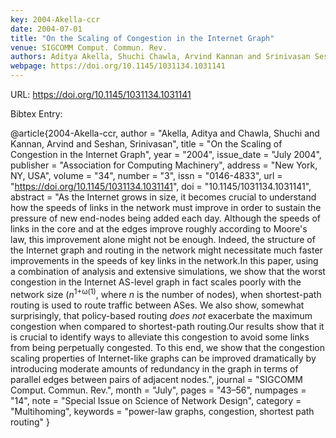 ```yaml
---
key: 2004-Akella-ccr
date: 2004-07-01
title: "On the Scaling of Congestion in the Internet Graph"
venue: SIGCOMM Comput. Commun. Rev.
authors: Aditya Akella, Shuchi Chawla, Arvind Kannan and Srinivasan Seshan
webpage: https://doi.org/10.1145/1031134.1031141
---
```


URL: https://doi.org/10.1145/1031134.1031141

Bibtex Entry:

@article{2004-Akella-ccr,
    author = "Akella, Aditya and Chawla, Shuchi and Kannan, Arvind and Seshan, Srinivasan",
    title = "On the Scaling of Congestion in the Internet Graph",
    year = "2004",
    issue_date = "July 2004",
    publisher = "Association for Computing Machinery",
    address = "New York, NY, USA",
    volume = "34",
    number = "3",
    issn = "0146-4833",
    url = "https://doi.org/10.1145/1031134.1031141",
    doi = "10.1145/1031134.1031141",
    abstract = "As the Internet grows in size, it becomes crucial to understand how the speeds of links in the network must improve in order to sustain the pressure of new end-nodes being added each day. Although the speeds of links in the core and at the edges improve roughly according to Moore's law, this improvement alone might not be enough. Indeed, the structure of the Internet graph and routing in the network might necessitate much faster improvements in the speeds of key links in the network.In this paper, using a combination of analysis and extensive simulations, we show that the worst congestion in the Internet AS-level graph in fact scales poorly with the network size (<i>n</i><sup>1+ω(1)</sup>, where <i>n</i> is the number of nodes), when shortest-path routing is used to route traffic between ASes. We also show, somewhat surprisingly, that policy-based routing <i>does not</i> exacerbate the maximum congestion when compared to shortest-path routing.Our results show that it is crucial to identify ways to alleviate this congestion to avoid some links from being perpetually congested. To this end, we show that the congestion scaling properties of Internet-like graphs can be improved dramatically by introducing moderate amounts of redundancy in the graph in terms of parallel edges between pairs of adjacent nodes.",
    journal = "SIGCOMM Comput. Commun. Rev.",
    month = "July",
    pages = "43–56",
    numpages = "14",
    note = "Special Issue on Science of Network Design",
    category = "Multihoming",
    keywords = "power-law graphs, congestion, shortest path routing"
}

